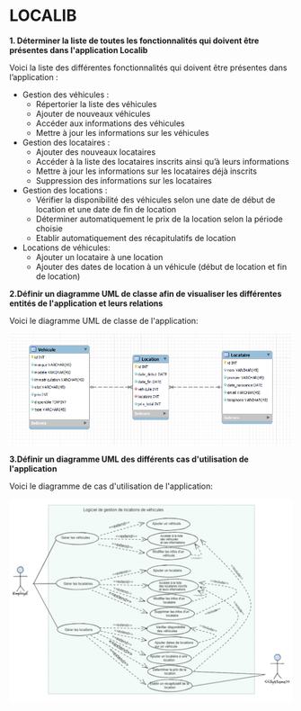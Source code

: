 # LOCALIB


**1. Déterminer la liste de toutes les fonctionnalités qui doivent être présentes dans l'application Localib**

Voici la liste des différentes fonctionnalités qui doivent être présentes dans l’application :
-	Gestion des véhicules :
    - Répertorier la liste des véhicules 
    - Ajouter de nouveaux véhicules
    - Accéder aux informations des véhicules
    - Mettre à jour les informations sur les véhicules 
-	Gestion des locataires :
    - Ajouter des nouveaux locataires 
    - Accéder à la liste des locataires inscrits ainsi qu’à leurs informations
    - Mettre à jour les informations sur les locataires déjà inscrits
    - Suppression des informations sur les locataires
-	Gestion des locations :
    - Vérifier la disponibilité des véhicules selon une date de début de location et une date de fin de location
    - Déterminer automatiquement le prix de la location selon la période choisie
    - Etablir automatiquement des récapitulatifs de location
- Locations de véhicules:
    - Ajouter un locataire à une location
    - Ajouter des dates de location à un véhicule (début de location et fin de location)

**2.Définir un diagramme UML de classe afin de visualiser les différentes entités de l'application et leurs relations**

Voici le diagramme UML de classe de l'application:

![Diagramme UML de l'application](/assets/diagramme-uml-classe.png "Diagramme UML")

**3.Définir un diagramme UML des différents cas d'utilisation de l'application**

Voici le diagramme de cas d'utilisation de l'application:

![Diagramme de cas d'utilisation de l'application](/assets/diagramme-cas-utilisation.png "Diagramme Cas Utilisation")